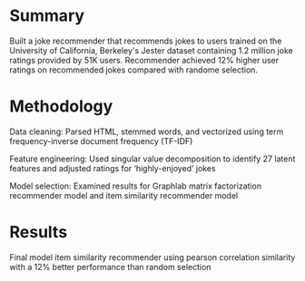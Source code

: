# Summary
Built a joke recommender that recommends jokes to users trained on the University of California, Berkeley's Jester dataset containing 1.2 million joke ratings provided by 51K users. Recommender achieved 12% higher user ratings on recommended jokes compared with randome selection.

# Methodology
Data cleaning: Parsed HTML, stemmed words, and vectorized using term frequency-inverse document frequency (TF-IDF)

Feature engineering: Used singular value decomposition to identify 27 latent features and adjusted ratings for ‘highly-enjoyed’ jokes

Model selection: Examined results for Graphlab matrix factorization recommender model and item similarity recommender model

# Results
Final model item similarity recommender using pearson correlation similarity with a 12% better performance than random selection
